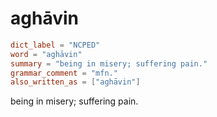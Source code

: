 # aghāvin

``` toml
dict_label = "NCPED"
word = "aghāvin"
summary = "being in misery; suffering pain."
grammar_comment = "mfn."
also_written_as = ["aghāvin"]
```

being in misery; suffering pain.

